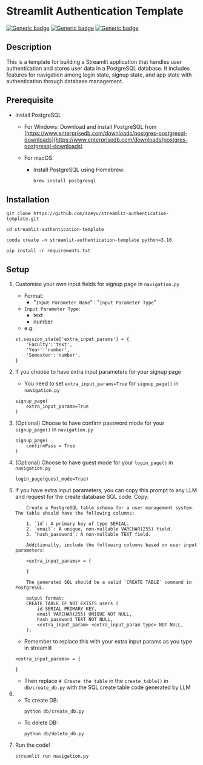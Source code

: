 # Streamlit Authentication Template

[![Generic badge](https://img.shields.io/badge/Python-3.10-blue.svg)](https://shields.io/)
[![Generic badge](https://img.shields.io/badge/Streamlit-1.37.1-purple.svg)](https://shields.io/)
[![Generic badge](https://img.shields.io/badge/PostgreSQL-16-green.svg)](https://shields.io/)

## Description

This is a template for building a Streamlit application that handles user authentication and stores user data in a PostgreSQL database. It includes features for navigation among login state, signup state, and app state with authentication through database management.

## Prerequisite 
* Install PostgreSQL

    * For Windows:
        Download and install PostgreSQL from [https://www.enterprisedb.com/downloads/postgres-postgresql-downloads](https://www.enterprisedb.com/downloads/postgres-postgresql-downloads)

    * For macOS:
        * Install PostgreSQL using Homebrew:
            ```bash
            brew install postgresql
            ```


## Installation

```
git clone https://github.com/szeyu/streamlit-authentication-template.git
```

```
cd streamlit-authentication-template
```

```
conda create -n streamlit-authentication-template python=3.10
```

```
pip install -r requirements.txt
```

## Setup

1. Customise your own input fields for signup page in `navigation.py`
    * Format:
        * "`Input Parameter Name`" : "`Input Parameter Type`"
    * `Input Parameter Type`:
        * text
        * number
    * e.g.
    ```
    st.session_state['extra_input_params'] = {
        'Faculty':'text',
        'Year':'number',
        'Semester':'number',
    }
    ```

2. If you choose to have extra input parameters for your signup page
    * You need to set `extra_input_params=True` for `signup_page()` in `navigation.py`
    ```
    signup_page(
        extra_input_params=True
    )
    ```

3. (Optional) Choose to have confirm password mode for your `signup_page()` in `navigation.py`
    ```
    signup_page(
        confirmPass = True
    )
    ```

4. (Optional) Choose to have guest mode for your `login_page()` in `navigation.py`
    ```
    login_page(guest_mode=True)
    ```

5. If you have extra input parameters, you can copy this prompt to any LLM and request for the create database SQL code. Copy:

    ```System Prompt
        Create a PostgreSQL table schema for a user management system. The table should have the following columns:

        1. `id`: A primary key of type SERIAL.
        2. `email`: A unique, non-nullable VARCHAR(255) field.
        3. `hash_password`: A non-nullable TEXT field.

        Additionally, include the following columns based on user input parameters:

        <extra_input_params> = {
            
        }

        The generated SQL should be a valid `CREATE TABLE` command in PostgreSQL.
        
        output format:
        CREATE TABLE IF NOT EXISTS users (
            id SERIAL PRIMARY KEY,
            email VARCHAR(255) UNIQUE NOT NULL,
            hash_password TEXT NOT NULL,
            <extra_input_param> <extra_input_param type> NOT NULL,
        );
    ```

    * Remember to replace this with your extra input params as you type in streamlit
    ```
    <extra_input_params> = {
            
    }
    ```

    * Then replace `# Create the table` in the `create_table()` in `db/create_db.py` with the SQL create table code generated by LLM

6.  * To create DB:
        ```
        python db/create_db.py
        ```
    * To delete DB:
        ```
        python db/delete_db.py
        ```

7. Run the code!
    ```
    streamlit run navigation.py
    ```
